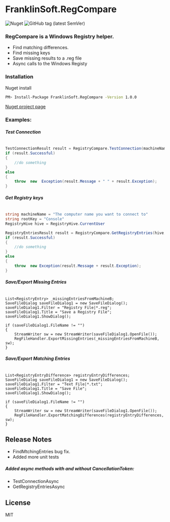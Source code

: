 # FranklinSoft.RegCompare
![Nuget](https://img.shields.io/nuget/v/FranklinSoft.RegCompare?style=for-the-badge) ![GitHub tag (latest SemVer)](https://img.shields.io/github/tag/DouganRedhammer/FranklinSoft.RegCompare?style=for-the-badge)

### RegCompare is a Windows Registry helper.
- Find matching differences.
- Find missing keys
- Save missing results to a .reg file
- Async calls to the Windows Registy 
### Installation

Nuget install 
```sh
PM> Install-Package FranklinSoft.RegCompare -Version 1.0.0
```
[Nuget project page](https://www.nuget.org/packages/FranklinSoft.RegCompare/)

### Examples:
##### Test Connection

```csharp

TestConnectionResult result = RegistryCompare.TestConnection(machineName);
if (result.Successful)
{
    //do something
}
else
{
    throw  new  Exception(result.Message + " " + result.Exception);
}
```

##### Get Registry keys
```csharp

string machineName = "The computer name you want to connect to"
string rootKey = "Console"
RegistryHive hive = RegistryHive.CurrentUser

RegistryEntriesResult result = RegistryCompare.GetRegistryEntries(hive, rootKey, machineName);
if (result.Successful)
{
    //do something
}
else
{
    throw  new Exception(result.Message + result.Exception);
}
```

##### Save/Export Missing Entries
```

List<RegistryEntry> _missingEntriesFromMachineB;
SaveFileDialog saveFileDialog1 = new SaveFileDialog();
saveFileDialog1.Filter = "Registry File|*.reg";
saveFileDialog1.Title = "Save a Registry File";
saveFileDialog1.ShowDialog();

if (saveFileDialog1.FileName != "")
{
    StreamWriter sw = new StreamWriter(saveFileDialog1.OpenFile());
    RegFileHandler.ExportMissingEntries(_missingEntriesFromMachineB, sw);
}
```

##### Save/Export Matching Entries
```

List<RegistryEntryDifference> registryEntryDifferences;
SaveFileDialog saveFileDialog1 = new SaveFileDialog();
saveFileDialog1.Filter = "Text File|*.txt";
saveFileDialog1.Title = "Save File";
saveFileDialog1.ShowDialog();

if (saveFileDialog1.FileName != "")
{
    StreamWriter sw = new StreamWriter(saveFileDialog1.OpenFile());
    RegFileHandler.ExportMatchingDifferences(registryEntryDifferences, sw);
}
```

## Release Notes
* FindMtchingEntries bug fix.
* Added more unit tests
##### Added async methods with and without CancellationToken:
* TestConnectionAsync
* GetRegistryEntriesAsync



License
----

MIT
